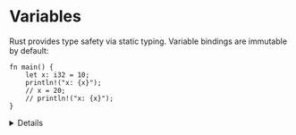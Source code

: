 # Variables

Rust provides type safety via static typing. Variable bindings are immutable by
default:

```rust,editable
fn main() {
    let x: i32 = 10;
    println!("x: {x}");
    // x = 20;
    // println!("x: {x}");
}
```

<details>

* Due to type inference the `i32` is optional. We will gradually show the types less and less as the type progresses.
* Note that since `println!` is a macro, `x` is not moved, even using the function like syntax of `println!("x: {}", x)`

</details>
